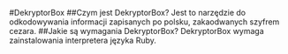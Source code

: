 #DekryptorBox
##Czym jest DekryptorBox?
Jest to narzędzie do odkodowywania informacji zapisanych po polsku, 
zakaodwanych szyfrem cezara.
##Jakie są wymagania DekryptorBox?
DekryptorBox wymaga zainstalowania interpretera języka Ruby.
